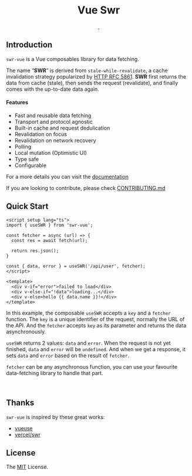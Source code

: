 <h1 align="center">
  Vue Swr
</h1>

<p align="center">
  <a aria-label="NPM version" href="https://www.npmjs.com/package/swr-vue">
    <img alt="" src="https://badgen.net/npm/v/swr-vue">
  </a>
  <a aria-label="License" href="https://github.com/edumudu/swr-vue/blob/main/LICENSE">
    <img alt="" src="https://badgen.net/npm/license/swr-vue">
  </a>
</p>

## Introduction

`swr-vue` is a Vue composables library for data fetching.

The name “**SWR**” is derived from `stale-while-revalidate`, a cache invalidation strategy popularized by [HTTP RFC 5861](https://tools.ietf.org/html/rfc5861).
**SWR** first returns the data from cache (stale), then sends the request (revalidate), and finally comes with the up-to-date data again.

#### Features

- Fast and reusable data fetching
- Transport and protocol agnostic
- Built-in cache and request dedulication
- Revalidation on focus
- Revalidation on network recovery
- Polling
- Local mutation (Optimistic UI)
- Type safe
- Configurable

For a more details you can visit the [documentation](https://edumudu.github.io/swr-vue/)

If you are looking to contribute, please check [CONTRIBUTING.md](./CONTRIBUTING.md)

## Quick Start

```vue
<script setup lang="ts">
import { useSWR } from 'swr-vue';

const fetcher = async (url) => {
  const res = await fetch(url);
  
  return res.json();
}

const { data, error } = useSWR('/api/user', fetcher);
</script>

<template>
  <div v-if="error">failed to load</div>
  <div v-else-if="!data">loading...</div>
  <div v-else>hello {{ data.name }}!</div>
</template>
```

In this example, the composable `useSWR` accepts a `key` and a `fetcher` function.
The `key` is a unique identifier of the request, normally the URL of the API. And the `fetcher` accepts
`key` as its parameter and returns the data asynchronously.

`useSWR` returns 2 values: `data` and `error`. When the request is not yet finished,
`data` and `error` will be `undefined`. And when we get a response, it sets `data` and `error` based on the result
of `fetcher`.

`fetcher` can be any asynchronous function, you can use your favourite data-fetching library to handle that part.

<br/>

## Thanks
`swr-vue` is inspired by these great works:

- [vueuse](https://github.com/antfu/vueuse)
- [vercel/swr](https://github.com/vercel/swr)

## License

The [MIT](LICENSE) License.
